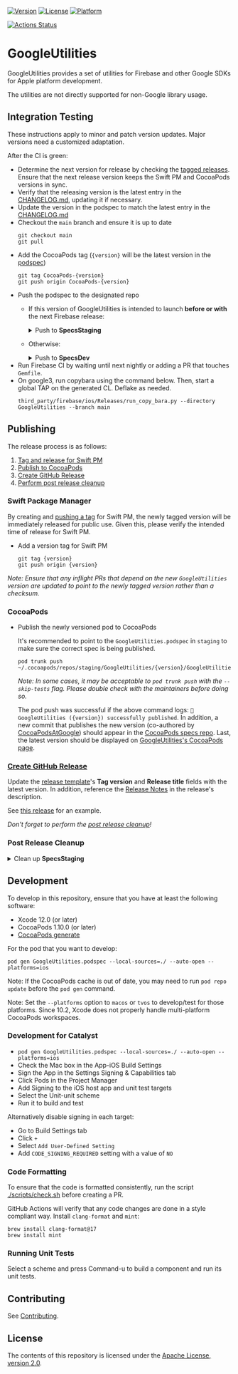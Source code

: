 [![Version](https://img.shields.io/cocoapods/v/GoogleUtilities.svg?style=flat)](https://cocoapods.org/pods/GoogleUtilities)
[![License](https://img.shields.io/cocoapods/l/GoogleUtilities.svg?style=flat)](https://cocoapods.org/pods/GoogleUtilities)
[![Platform](https://img.shields.io/cocoapods/p/GoogleUtilities.svg?style=flat)](https://cocoapods.org/pods/GoogleUtilities)

[![Actions Status][gh-google-utilities-badge]][gh-actions]

# GoogleUtilities

GoogleUtilities provides a set of utilities for Firebase and other Google SDKs for Apple platform
development.

The utilities are not directly supported for non-Google library usage.

## Integration Testing

These instructions apply to minor and patch version updates. Major versions need
a customized adaptation.

After the CI is green:

* Determine the next version for release by checking the
  [tagged releases](https://github.com/google/GoogleUtilities/tags).
  Ensure that the next release version keeps the Swift PM and CocoaPods versions in sync.
* Verify that the releasing version is the latest entry in the [CHANGELOG.md](CHANGELOG.md),
  updating it if necessary.
* Update the version in the podspec to match the latest entry in the [CHANGELOG.md](CHANGELOG.md)
* Checkout the `main` branch and ensure it is up to date
  ```console
  git checkout main
  git pull
  ```
* Add the CocoaPods tag (`{version}` will be the latest version in
  the [podspec](GoogleUtilities.podspec#L3))
  ```console
  git tag CocoaPods-{version}
  git push origin CocoaPods-{version}
  ```
* Push the podspec to the designated repo
    * If this version of GoogleUtilities is intended to launch **before or with** the next Firebase
      release:
      <details>
      <summary>Push to <b>SpecsStaging</b></summary>

      ```console
      pod repo push --skip-tests staging GoogleUtilities.podspec
      ```

      If the command fails with `Unable to find the 'staging' repo.`, add the staging repo with:
      ```console
      pod repo add staging git@github.com:firebase/SpecsStaging.git
      ```
      </details>
    * Otherwise:
      <details>
      <summary>Push to <b>SpecsDev</b></summary>

      ```console
      pod repo push --skip-tests dev GoogleUtilities.podspec
      ```

      If the command fails with `Unable to find the 'dev' repo.`, add the dev repo with:
      ```console
      pod repo add dev git@github.com:firebase/SpecsDev.git
      ```
      </details>
* Run Firebase CI by waiting until next nightly or adding a PR that touches `Gemfile`.
* On google3, run copybara using the command below. Then, start a global TAP on the generated CL.
  Deflake as needed.
  ```console
  third_party/firebase/ios/Releases/run_copy_bara.py --directory GoogleUtilities --branch main
  ```

## Publishing

The release process is as follows:

1. [Tag and release for Swift PM](#swift-package-manager)
2. [Publish to CocoaPods](#cocoapods)
3. [Create GitHub Release](#create-github-release)
4. [Perform post release cleanup](#post-release-cleanup)

### Swift Package Manager

By creating and [pushing a tag](https://github.com/google/GoogleUtilities/tags)
for Swift PM, the newly tagged version will be immediately released for public use.
Given this, please verify the intended time of release for Swift PM.

* Add a version tag for Swift PM

  ```console
  git tag {version}
  git push origin {version}
  ```

*Note: Ensure that any inflight PRs that depend on the new `GoogleUtilities` version are updated to
point to the
newly tagged version rather than a checksum.*

### CocoaPods

* Publish the newly versioned pod to CocoaPods

  It's recommended to point to the `GoogleUtilities.podspec` in `staging` to make sure the correct
  spec is being published.
  ```console
  pod trunk push ~/.cocoapods/repos/staging/GoogleUtilities/{version}/GoogleUtilities.podspec
  ```
  *Note: In some cases, it may be acceptable to `pod trunk push` with the `--skip-tests` flag.
  Please double check with
  the maintainers before doing so.*

  The pod push was successful if the above command
  logs: `🚀 GoogleUtilities ({version}) successfully published`.
  In addition, a new commit that publishes the new version (co-authored
  by [CocoaPodsAtGoogle](https://github.com/CocoaPodsAtGoogle))
  should appear in the [CocoaPods specs repo](https://github.com/CocoaPods/Specs). Last, the latest
  version should be displayed
  on [GoogleUtilities's CocoaPods page](https://cocoapods.org/pods/GoogleUtilities).

### [Create GitHub Release](https://github.com/google/GoogleUtilities/releases/new/)

Update the [release template](https://github.com/google/GoogleUtilities/releases/new/)'s **Tag
version** and **Release title**
fields with the latest version. In addition, reference the [Release Notes](./CHANGELOG.md) in the
release's description.

See [this release](https://github.com/google/GoogleUtilities/releases/edit/7.7.0) for an example.

*Don't forget to perform the [post release cleanup](#post-release-cleanup)!*

### Post Release Cleanup

  <details>
  <summary>Clean up <b>SpecsStaging</b></summary>

  ```console
  pwd=$(pwd)
  mkdir -p /tmp/release-cleanup && cd $_
  git clone git@github.com:firebase/SpecsStaging.git
  cd SpecsStaging/
  git rm -rf GoogleUtilities/
  git commit -m "Post publish cleanup"
  git push origin master
  rm -rf /tmp/release-cleanup
  cd $pwd
  ```

  </details>

## Development

To develop in this repository, ensure that you have at least the following software:

* Xcode 12.0 (or later)
* CocoaPods 1.10.0 (or later)
* [CocoaPods generate](https://github.com/square/cocoapods-generate)

For the pod that you want to develop:

`pod gen GoogleUtilities.podspec --local-sources=./ --auto-open --platforms=ios`

Note: If the CocoaPods cache is out of date, you may need to run
`pod repo update` before the `pod gen` command.

Note: Set the `--platforms` option to `macos` or `tvos` to develop/test for
those platforms. Since 10.2, Xcode does not properly handle multi-platform
CocoaPods workspaces.

### Development for Catalyst

* `pod gen GoogleUtilities.podspec --local-sources=./ --auto-open --platforms=ios`
* Check the Mac box in the App-iOS Build Settings
* Sign the App in the Settings Signing & Capabilities tab
* Click Pods in the Project Manager
* Add Signing to the iOS host app and unit test targets
* Select the Unit-unit scheme
* Run it to build and test

Alternatively disable signing in each target:

* Go to Build Settings tab
* Click `+`
* Select `Add User-Defined Setting`
* Add `CODE_SIGNING_REQUIRED` setting with a value of `NO`

### Code Formatting

To ensure that the code is formatted consistently, run the script
[./scripts/check.sh](https://github.com/firebase/firebase-ios-sdk/blob/master/scripts/check.sh)
before creating a PR.

GitHub Actions will verify that any code changes are done in a style compliant
way. Install `clang-format` and `mint`:

```console
brew install clang-format@17
brew install mint
```

### Running Unit Tests

Select a scheme and press Command-u to build a component and run its unit tests.

## Contributing

See [Contributing](CONTRIBUTING.md).

## License

The contents of this repository is licensed under the
[Apache License, version 2.0](http://www.apache.org/licenses/LICENSE-2.0).

[gh-actions]: https://github.com/firebase/firebase-ios-sdk/actions

[gh-google-utilities-badge]: https://github.com/firebase/firebase-ios-sdk/workflows/google-utilities/badge.svg
